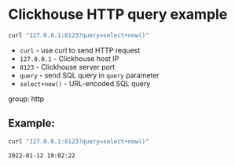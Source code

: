 # Clickhouse HTTP query example

```bash
curl "127.0.0.1:8123?query=select+now()"
```

- `curl` - use curl to send HTTP request
- `127.0.0.1` - Clickhouse host IP
- `8123` - Clickhouse server port
- `query` - send SQL query in `query` parameter
- `select+now()` - URL-encoded SQL query

group: http

## Example: 
```bash
curl "127.0.0.1:8123?query=select+now()"
```
```
2022-01-12 19:02:22
```

